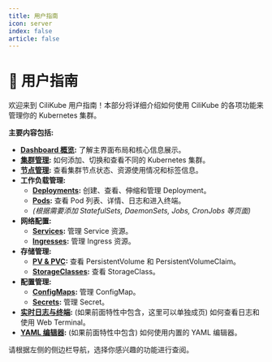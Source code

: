 ```yaml
---
title: 用户指南
icon: server
index: false
article: false
---
```


# 📘 用户指南

欢迎来到 CiliKube 用户指南！本部分将详细介绍如何使用 CiliKube 的各项功能来管理你的 Kubernetes 集群。

**主要内容包括:**

*   **[Dashboard 概览](./dashboard-overview.md):** 了解主界面布局和核心信息展示。
*   **[集群管理](./cluster-management.md):** 如何添加、切换和查看不同的 Kubernetes 集群。
*   **[节点管理](./node-management.md):** 查看集群节点状态、资源使用情况和标签信息。
*   **工作负载管理:**
    *   **[Deployments](./workloads/deployments.md):** 创建、查看、伸缩和管理 Deployment。
    *   **[Pods](./workloads/pods.md):** 查看 Pod 列表、详情、日志和进入终端。
    *   *(根据需要添加 StatefulSets, DaemonSets, Jobs, CronJobs 等页面)*
*   **网络配置:**
    *   **[Services](./networking/services.md):** 管理 Service 资源。
    *   **[Ingresses](./networking/ingresses.md):** 管理 Ingress 资源。
*   **存储管理:**
    *   **[PV & PVC](./storage/pv-pvc.md):** 查看 PersistentVolume 和 PersistentVolumeClaim。
    *   **[StorageClasses](./storage/storageclasses.md):** 查看 StorageClass。
*   **配置管理:**
    *   **[ConfigMaps](./configuration/configmaps.md):** 管理 ConfigMap。
    *   **[Secrets](./configuration/secrets.md):** 管理 Secret。
*   **[实时日志与终端](./logs-terminal.md):** (如果前面特性中包含，这里可以单独成页) 如何查看日志和使用 Web Terminal。
*   **[YAML 编辑器](./yaml-editor.md):** (如果前面特性中包含) 如何使用内置的 YAML 编辑器。

请根据左侧的侧边栏导航，选择你感兴趣的功能进行查阅。